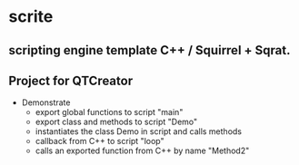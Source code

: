 # scrite

## scripting engine template C++ / Squirrel + Sqrat.
## Project for QTCreator

 * Demonstrate
    * export global functions to script "main"
    * export class and methods to script "Demo"
    * instantiates the class Demo in script and calls methods
    * callback from C++ to script "loop"
    * calls an exported function from C++ by name "Method2"
    
    



